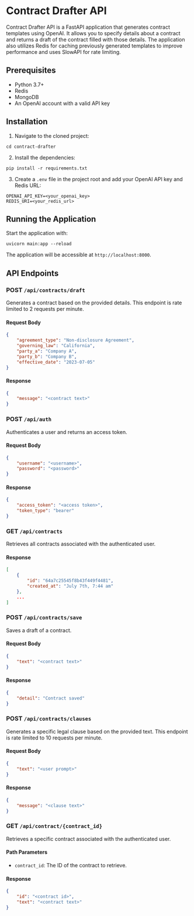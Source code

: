 # Contract Drafter API

Contract Drafter API is a FastAPI application that generates contract templates using OpenAI. It allows you to specify details about a contract and returns a draft of the contract filled with those details. The application also utilizes Redis for caching previously generated templates to improve performance and uses SlowAPI for rate limiting.

## Prerequisites

- Python 3.7+
- Redis
- MongoDB
- An OpenAI account with a valid API key

## Installation

1. Navigate to the cloned project:

```
cd contract-drafter
```

2. Install the dependencies:

```
pip install -r requirements.txt
```

3. Create a `.env` file in the project root and add your OpenAI API key and Redis URL:

```
OPENAI_API_KEY=<your_openai_key>
REDIS_URI=<your_redis_url>
```

## Running the Application

Start the application with:

```
uvicorn main:app --reload
```

The application will be accessible at `http://localhost:8000`.

## API Endpoints

### POST `/api/contracts/draft`

Generates a contract based on the provided details. This endpoint is rate limited to 2 requests per minute.

#### Request Body

```json
{
    "agreement_type": "Non-disclosure Agreement",
    "governing_law": "California",
    "party_a": "Company A",
    "party_b": "Company B",
    "effective_date": "2023-07-05"
}
```

#### Response

```json
{
    "message": "<contract text>"
}
```

### POST `/api/auth`

Authenticates a user and returns an access token.

#### Request Body

```json
{
    "username": "<username>",
    "password": "<password>"
}
```

#### Response

```json
{
    "access_token": "<access token>",
    "token_type": "bearer"
}
```
### GET `/api/contracts`

Retrieves all contracts associated with the authenticated user.

#### Response

```json
[
    {
        "id": "64a7c25545f8b43f449f4481",
        "created_at": "July 7th, 7:44 am"
    },
    ...
]
```
### POST `/api/contracts/save`

Saves a draft of a contract. 

#### Request Body

```json
{
    "text": "<contract text>"
}
```

#### Response

```json
{
    "detail": "Contract saved"
}
```

### POST `/api/contracts/clauses`

Generates a specific legal clause based on the provided text. This endpoint is rate limited to 10 requests per minute.

#### Request Body

```json
{
    "text": "<user prompt>"
}
```

#### Response

```json
{
    "message": "<clause text>"
}
```

### GET `/api/contract/{contract_id}`

Retrieves a specific contract associated with the authenticated user.

#### Path Parameters

- `contract_id`: The ID of the contract to retrieve.

#### Response

```json
{
    "id": "<contract id>",
    "text": "<contract text>"
}
```